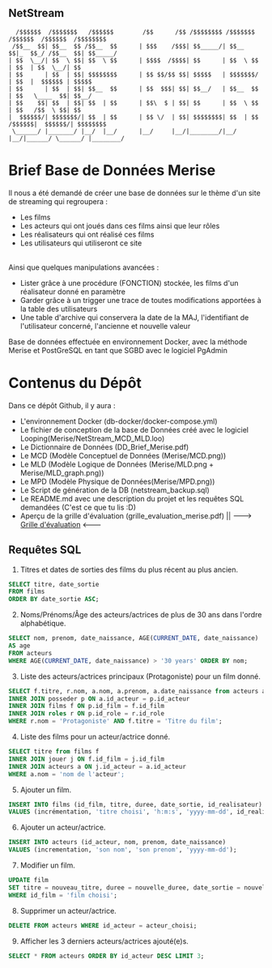 ## NetStream
```
  /$$$$$$  /$$$$$$$   /$$$$$$        /$$      /$$ /$$$$$$$$ /$$$$$$$  /$$$$$$  /$$$$$$  /$$$$$$$$
 /$$__  $$| $$__  $$ /$$__  $$      | $$$    /$$$| $$_____/| $$__  $$|_  $$_/ /$$__  $$| $$_____/
| $$  \__/| $$  \ $$| $$  \ $$      | $$$$  /$$$$| $$      | $$  \ $$  | $$  | $$  \__/| $$      
| $$      | $$  | $$| $$$$$$$$      | $$ $$/$$ $$| $$$$$   | $$$$$$$/  | $$  |  $$$$$$ | $$$$$   
| $$      | $$  | $$| $$__  $$      | $$  $$$| $$| $$__/   | $$__  $$  | $$   \____  $$| $$__/   
| $$    $$| $$  | $$| $$  | $$      | $$\  $ | $$| $$      | $$  \ $$  | $$   /$$  \ $$| $$      
|  $$$$$$/| $$$$$$$/| $$  | $$      | $$ \/  | $$| $$$$$$$$| $$  | $$ /$$$$$$|  $$$$$$/| $$$$$$$$
 \______/ |_______/ |__/  |__/      |__/     |__/|________/|__/  |__/|______/ \______/ |________/
 ``` 

# Brief Base de Données Merise

Il nous a été demandé de créer une base de données sur le thème d'un site de streaming qui regroupera :
<ul>
  <li>Les films</li>
  <li>Les acteurs qui ont joués dans ces films ainsi que leur rôles</li>
  <li>Les réalisateurs qui ont réalisé ces films</li>
  <li>Les utilisateurs qui utiliseront ce site</li>
</ul>
  <br>
Ainsi que quelques manipulations avancées :
<ul>
  <li>Lister grâce à une procédure (FONCTION) stockée, les films d'un réalisateur donné en paramètre</li>
  <li>Garder grâce à un trigger une trace de toutes modifications apportées à la table des utilisateurs</li>
  <li>Une table d'archive qui conservera la date de la MAJ, l'identifiant de l'utilisateur concerné, l'ancienne et nouvelle valeur</li>
</ul>
Base de données effectuée en environnement Docker, avec la méthode Merise et PostGreSQL en tant que SGBD avec le logiciel PgAdmin

# Contenus du Dépôt

Dans ce dépôt Github, il y aura :
<ul>
  <li>L'environnement Docker (db-docker/docker-compose.yml)</li>
  <li>Le fichier de conception de la base de Données créé avec le logiciel Looping(Merise/NetStream_MCD_MLD.loo)</li>
  <li>Le Dictionnaire de Données (DD_Brief_Merise.pdf)</li>
  <li>Le MCD (Modèle Conceptuel de Données (Merise/MCD.png))</li>
  <li>Le MLD (Modèle Logique de Données (Merise/MLD.png + Merise/MLD_graph.png))</li>
  <li>Le MPD (Modèle Physique de Données(Merise/MPD.png))</li>
  <li>Le Script de génération de la DB (netstream_backup.sql)</li>
  <li>Le README.md avec une description du projet et les requêtes SQL demandées (C'est ce que tu lis :D)
  <li>Aperçu de la grille d'évaluation (grille_evaluation_merise.pdf) || ---> <a href="https://docs.google.com/spreadsheets/d/147PGlYBUetaSLrmVvML7RWyfWAi7CRKdZ2ER823TZco/edit?usp=sharing">Grille d'évaluation</a> <---</li>
</ul>

## Requêtes SQL

1. Titres et dates de sorties des films du plus récent au plus ancien.

``` sql 
SELECT titre, date_sortie 
FROM films 
ORDER BY date_sortie ASC;
```

2. Noms/Prénoms/Âge des acteurs/actrices de plus de 30 ans dans l'ordre alphabétique.

``` sql
SELECT nom, prenom, date_naissance, AGE(CURRENT_DATE, date_naissance) 
AS age 
FROM acteurs 
WHERE AGE(CURRENT_DATE, date_naissance) > '30 years' ORDER BY nom;
```

3. Liste des acteurs/actrices principaux (Protagoniste) pour un film donné.

``` sql
SELECT f.titre, r.nom, a.nom, a.prenom, a.date_naissance from acteurs a
INNER JOIN posseder p ON a.id_acteur = p.id_acteur
INNER JOIN films f ON p.id_film = f.id_film
INNER JOIN roles r ON p.id_role = r.id_role
WHERE r.nom = 'Protagoniste' AND f.titre = 'Titre du film';
```

4. Liste des films pour un acteur/actrice donné.

``` sql
SELECT titre from films f
INNER JOIN jouer j ON f.id_film = j.id_film
INNER JOIN acteurs a ON j.id_acteur = a.id_acteur
WHERE a.nom = 'nom de l'acteur';
```

5. Ajouter un film.

``` sql  
INSERT INTO films (id_film, titre, duree, date_sortie, id_realisateur)
VALUES (incrémentation, 'titre choisi', 'h:m:s', 'yyyy-mm-dd', id_realisateur);
```

6. Ajouter un acteur/actrice.

``` sql 
INSERT INTO acteurs (id_acteur, nom, prenom, date_naissance)
VALUES (incrementation, 'son nom', 'son prenom', 'yyyy-mm-dd');
```

7. Modifier un film.

``` sql 
UPDATE film
SET titre = nouveau_titre, duree = nouvelle_duree, date_sortie = nouvelle_date, id_realisateur = nouveau_realisateur
WHERE id_film = 'film choisi';
```

8. Supprimer un acteur/actrice.

``` sql  
DELETE FROM acteurs WHERE id_acteur = acteur_choisi;
```

9. Afficher les 3 derniers acteurs/actrices ajouté(e)s.

``` sql  
SELECT * FROM acteurs ORDER BY id_acteur DESC LIMIT 3;
```